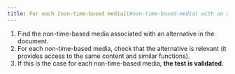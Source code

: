 ```yaml
---
title: For each [non-time-based media](#non-time-based-media) with an alternative, does this alternative provide access to the same content and similar functionalities?
---
```


1. Find the non-time-based media associated with an alternative in the document.
2. For each non-time-based media, check that the alternative is relevant (it provides access to the same content and similar functions).
3. If this is the case for each non-time-based media, **the test is validated**.
